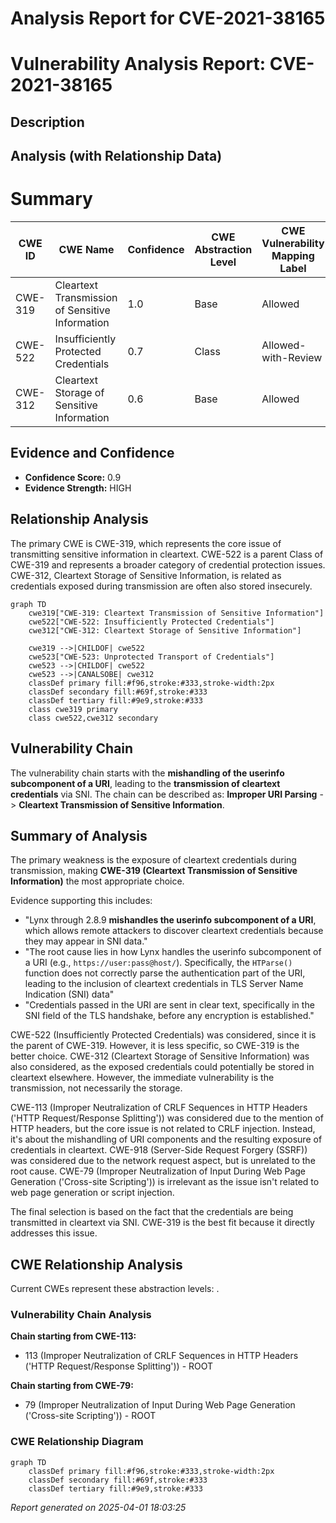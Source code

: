 # Analysis Report for CVE-2021-38165

# Vulnerability Analysis Report: CVE-2021-38165

## Description



## Analysis (with Relationship Data)

# Summary
| CWE ID | CWE Name | Confidence | CWE Abstraction Level | CWE Vulnerability Mapping Label | CWE-Vulnerability Mapping Notes |
|---|---|---|---|---|---|
| CWE-319 | Cleartext Transmission of Sensitive Information | 1.0 | Base | Allowed | Primary CWE |
| CWE-522 | Insufficiently Protected Credentials | 0.7 | Class | Allowed-with-Review | Secondary Candidate |
| CWE-312 | Cleartext Storage of Sensitive Information | 0.6 | Base | Allowed | Secondary Candidate |

## Evidence and Confidence

*   **Confidence Score:** 0.9
*   **Evidence Strength:** HIGH

## Relationship Analysis
The primary CWE is CWE-319, which represents the core issue of transmitting sensitive information in cleartext. CWE-522 is a parent Class of CWE-319 and represents a broader category of credential protection issues. CWE-312, Cleartext Storage of Sensitive Information, is related as credentials exposed during transmission are often also stored insecurely.

```mermaid
graph TD
    cwe319["CWE-319: Cleartext Transmission of Sensitive Information"]
    cwe522["CWE-522: Insufficiently Protected Credentials"]
    cwe312["CWE-312: Cleartext Storage of Sensitive Information"]

    cwe319 -->|CHILDOF| cwe522
    cwe523["CWE-523: Unprotected Transport of Credentials"]
    cwe523 -->|CHILDOF| cwe522
    cwe523 -->|CANALSOBE| cwe312
    classDef primary fill:#f96,stroke:#333,stroke-width:2px
    classDef secondary fill:#69f,stroke:#333
    classDef tertiary fill:#9e9,stroke:#333
    class cwe319 primary
    class cwe522,cwe312 secondary
```

## Vulnerability Chain
The vulnerability chain starts with the **mishandling of the userinfo subcomponent of a URI**, leading to the **transmission of cleartext credentials** via SNI. The chain can be described as: **Improper URI Parsing** -> **Cleartext Transmission of Sensitive Information**.

## Summary of Analysis
The primary weakness is the exposure of cleartext credentials during transmission, making **CWE-319 (Cleartext Transmission of Sensitive Information)** the most appropriate choice.

Evidence supporting this includes:
- "Lynx through 2.8.9 **mishandles the userinfo subcomponent of a URI**, which allows remote attackers to discover cleartext credentials because they may appear in SNI data."
- "The root cause lies in how Lynx handles the userinfo subcomponent of a URI (e.g., `https://user:pass@host/`). Specifically, the `HTParse()` function does not correctly parse the authentication part of the URI, leading to the inclusion of cleartext credentials in TLS Server Name Indication (SNI) data"
- "Credentials passed in the URI are sent in clear text, specifically in the SNI field of the TLS handshake, before any encryption is established."

CWE-522 (Insufficiently Protected Credentials) was considered, since it is the parent of CWE-319. However, it is less specific, so CWE-319 is the better choice. CWE-312 (Cleartext Storage of Sensitive Information) was also considered, as the exposed credentials could potentially be stored in cleartext elsewhere. However, the immediate vulnerability is the transmission, not necessarily the storage.

CWE-113 (Improper Neutralization of CRLF Sequences in HTTP Headers ('HTTP Request/Response Splitting')) was considered due to the mention of HTTP headers, but the core issue is not related to CRLF injection. Instead, it's about the mishandling of URI components and the resulting exposure of credentials in cleartext. CWE-918 (Server-Side Request Forgery (SSRF)) was considered due to the network request aspect, but is unrelated to the root cause. CWE-79 (Improper Neutralization of Input During Web Page Generation ('Cross-site Scripting')) is irrelevant as the issue isn't related to web page generation or script injection.

The final selection is based on the fact that the credentials are being transmitted in cleartext via SNI. CWE-319 is the best fit because it directly addresses this issue.


## CWE Relationship Analysis

Current CWEs represent these abstraction levels: .


### Vulnerability Chain Analysis

**Chain starting from CWE-113:**
- 113 (Improper Neutralization of CRLF Sequences in HTTP Headers ('HTTP Request/Response Splitting')) - ROOT


**Chain starting from CWE-79:**
- 79 (Improper Neutralization of Input During Web Page Generation ('Cross-site Scripting')) - ROOT



### CWE Relationship Diagram

```mermaid
graph TD
    classDef primary fill:#f96,stroke:#333,stroke-width:2px
    classDef secondary fill:#69f,stroke:#333
    classDef tertiary fill:#9e9,stroke:#333
```



*Report generated on 2025-04-01 18:03:25*
